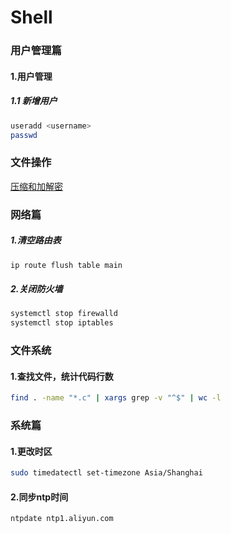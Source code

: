 Shell 
=

### 用户管理篇
#### 1.用户管理
##### 1.1 新增用户
```bash
useradd <username>
passwd
```

### 文件操作
[压缩和加解密](./tar.md)


### 网络篇

##### 1.清空路由表
```bash
ip route flush table main
```

##### 2.关闭防火墙
```bash
systemctl stop firewalld
systemctl stop iptables
```

### 文件系统
#### 1.查找文件，统计代码行数
```bash
find . -name "*.c" | xargs grep -v "^$" | wc -l
```

### 系统篇
#### 1.更改时区
```bash
sudo timedatectl set-timezone Asia/Shanghai
```

#### 2.同步ntp时间
```bash
ntpdate ntp1.aliyun.com
```



